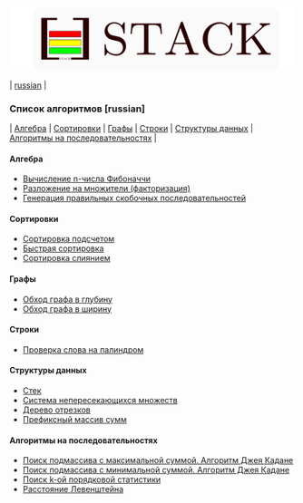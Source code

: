 ![Alt text](./icon-name.svg)  

| [russian](./README.md#Список-алгоритмов-[russian]) 
|

### Список алгоритмов [russian]
| [Алгебра](./README.md#Алгебра) 
| [Сортировки](./README.md#Сортировки) 
| [Графы](./README.md#Графы) 
| [Строки](./README.md#Строки)
| [Структуры данных](./README.md#Структуры-данных)
| [Алгоритмы на последовательностях](./README.md#Алгоритмы-на-последовательностях)
|


#### Алгебра
* [Вычисление n-числа Фибоначчи](./notes/ru/algebra/fibonacci.md)
* [Разложение на множители (факторизация)](./notes/ru/algebra/factorization.md)
* [Генерация правильных скобочных последовательностей](./notes/ru/algebra/gen_bracket_seq.md)

#### Сортировки
* [Сортировка подсчетом](./notes/ru/sorting/counting.md)
* [Быстрая сортировка](./notes/ru/sorting/quick_sort.md)
* [Сортировка слиянием](./notes/ru/sorting/merge_sort.md)

#### Графы
* [Обход графа в глубину](./notes/ru/graph/depth.md)
* [Обход графа в ширину](./notes/ru/graph/breadth.md)

#### Строки
* [Проверка слова на палиндром](./notes/ru/string/is_palindrome.md)

#### Структуры данных
* [Стек](./notes/ru/structure/stack.md)
* [Система непересекающихся множеств](./notes/ru/structure/union_find.md)
* [Дерево отрезков](./notes/ru/structure/segment_tree.md)
* [Префиксный массив сумм](./notes/ru/structure/prefix_sum_array.md)

#### Алгоритмы на последовательностях
* [Поиск подмассива с максимальной суммой. Алгоритм Джея Кадане](./notes/ru/sequentia/maximum_subarray_problem.md)
* [Поиск подмассива с минимальной суммой. Алгоритм Джея Кадане](./notes/ru/sequentia/minimun_subarray_problem.md)
* [Поиск k-ой порядковой статистики](./notes/ru/sequentia/find_order_statistic.md)
* [Расстояние Левенштейна](./notes/ru/sequentia/levenshtein_distance.md)
